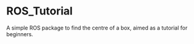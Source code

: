 # ROS_Tutorial
A simple ROS package to find the centre of a box, aimed as a tutorial for beginners.
